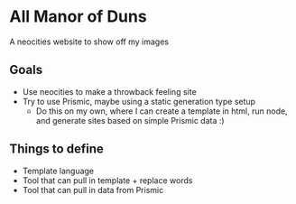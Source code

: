 # All Manor of Duns

A neocities website to show off my images


## Goals
- Use neocities to make a throwback feeling site
- Try to use Prismic, maybe using a static generation type setup
    - Do this on my own, where I can create a template in html, run node, and generate sites based on simple Prismic data :)


## Things to define
- Template language
- Tool that can pull in template + replace words
- Tool that can pull in data from Prismic
